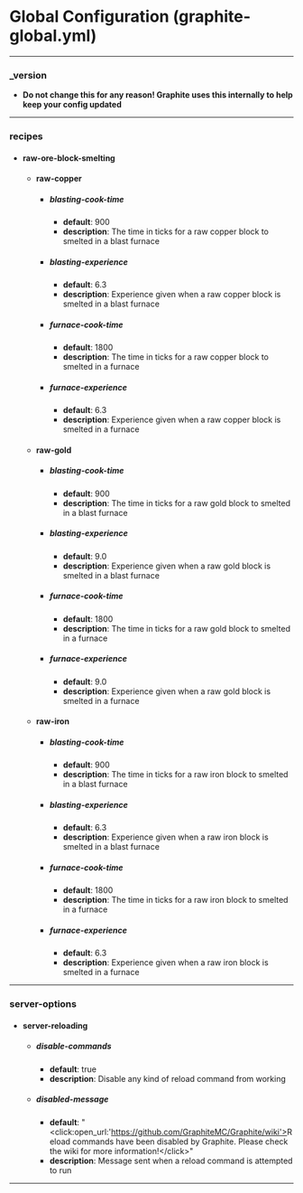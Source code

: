 # Global Configuration (graphite-global.yml)
___
### _version
* **Do not change this for any reason! Graphite uses this internally to help keep your config updated**
___
### recipes
* #### raw-ore-block-smelting
    * #### raw-copper
        * ##### blasting-cook-time
            - **default**: 900
            - **description**: The time in ticks for a raw copper block to smelted in a blast furnace
        * ##### blasting-experience
            - **default**: 6.3
            - **description**: Experience given when a raw copper block is smelted in a blast furnace
        * ##### furnace-cook-time
            - **default**: 1800
            - **description**: The time in ticks for a raw copper block to smelted in a furnace
        * ##### furnace-experience
            - **default**: 6.3
            - **description**: Experience given when a raw copper block is smelted in a furnace
    * #### raw-gold
        * ##### blasting-cook-time
            - **default**: 900
            - **description**: The time in ticks for a raw gold block to smelted in a blast furnace
        * ##### blasting-experience
            - **default**: 9.0
            - **description**: Experience given when a raw gold block is smelted in a blast furnace
        * ##### furnace-cook-time
            - **default**: 1800
            - **description**: The time in ticks for a raw gold block to smelted in a furnace
        * ##### furnace-experience
            - **default**: 9.0
            - **description**: Experience given when a raw gold block is smelted in a furnace
    * #### raw-iron
        * ##### blasting-cook-time
            - **default**: 900
            - **description**: The time in ticks for a raw iron block to smelted in a blast furnace
        * ##### blasting-experience
            - **default**: 6.3
            - **description**: Experience given when a raw iron block is smelted in a blast furnace
        * ##### furnace-cook-time
            - **default**: 1800
            - **description**: The time in ticks for a raw iron block to smelted in a furnace
        * ##### furnace-experience
            - **default**: 6.3
            - **description**: Experience given when a raw iron block is smelted in a furnace
___
### server-options
* #### server-reloading
    * ##### disable-commands
        - **default**: true
        - **description**: Disable any kind of reload command from working
    * ##### disabled-message
        - **default**: "&lt;click:open_url:'https://github.com/GraphiteMC/Graphite/wiki'><red>Reload
        commands have been disabled by Graphite. Please check the wiki for more information!&lt;/click>"
        - **description**: Message sent when a reload command is attempted to run
___